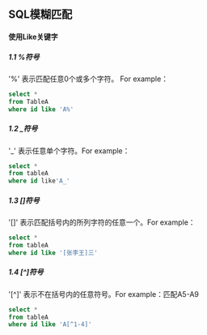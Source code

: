 ## SQL模糊匹配

#### 使用Like关键字

##### 1.1 %符号

'%' 表示匹配任意0个或多个字符。 For example：

```sql
select *
from TableA
where id like 'A%'
```

##### 1.2 _符号

'_' 表示任意单个字符。For example：

```sql
select *
from tableA
where id like'A_'
```

##### 1.3 []符号

'[]' 表示匹配括号内的所列字符的任意一个。For example：

```sql
select *
from tableA
where id like '[张李王]三'
```

##### 1.4 [^]符号

'[^]' 表示不在括号内的任意符号。For example：匹配A5-A9

```sql
select *
from tableA
where id like 'A[^1-4]'
```
